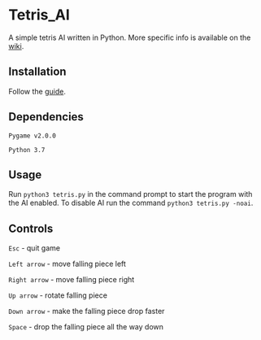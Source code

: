 # Tetris_AI
A simple tetris AI written in Python. More specific info is available on the [wiki](https://github.com/pebblS/Tetris_AI/wiki).

## Installation
Follow the [guide](https://github.com/pebblS/Tetris_AI/wiki/Installation).

## Dependencies
`Pygame v2.0.0`

`Python 3.7`



## Usage
Run `python3 tetris.py` in the command prompt to start the program with the AI enabled. To disable AI run the command `python3 tetris.py -noai`.

## Controls
`Esc` - quit game

`Left arrow` - move falling piece left

`Right arrow` - move falling piece right

`Up arrow` - rotate falling piece

`Down arrow` - make the falling piece drop faster

`Space` - drop the falling piece all the way down

